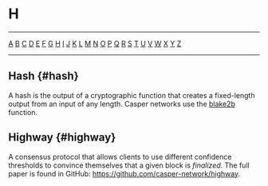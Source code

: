# H

---

[A](A.md) [B](B.md) [C](C.md) [D](D.md) [E](E.md) [F](F.md) [G](G.md) [H](H.md) [I](I.md) [J](J.md) [K](K.md) [L](L.md) [M](M.md) [N](N.md) [O](O.md) [P](P.md) [Q](Q.md) [R](R.md) [S](S.md) [T](T.md) [U](U.md) [V](V.md) [W](W.md) [X](X.md) [Y](Y.md) [Z](Z.md)

---

## Hash {#hash}

A hash is the output of a cryptographic function that creates a fixed-length output from an input of any length. Casper networks use the [blake2b](/glossary/B/#blake2b) function.

## Highway {#highway}

A consensus protocol that allows clients to use different confidence thresholds to convince themselves that a given block is _finalized_. The full paper is found in GitHub: <https://github.com/casper-network/highway>.
